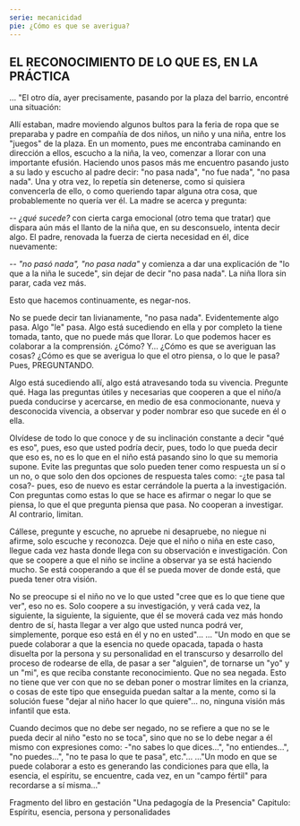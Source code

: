 ```yaml
---
serie: mecanicidad
pie: ¿Cómo es que se averigua?
---
```


## EL RECONOCIMIENTO DE LO QUE ES, EN LA PRÁCTICA

… "El otro día, ayer precisamente, pasando por la plaza del barrio, encontré una situación:

Allí estaban, madre moviendo algunos bultos para la feria de ropa que se preparaba y padre en compañía de dos niños, un niño y una niña, entre los "juegos" de la plaza. En un momento, pues me encontraba caminando en dirección a ellos, escucho a la niña, la veo, comenzar a llorar con una importante efusión. Haciendo unos pasos más me encuentro pasando justo a su lado y escucho al padre decir: "no pasa nada", "no fue nada", "no pasa nada". Una y otra vez, lo repetía sin detenerse, como si quisiera convencerla de ello, o como queriendo tapar alguna otra cosa, que probablemente no quería ver él. La madre se acerca y pregunta:

-- _¿qué sucede?_ con cierta carga emocional (otro tema que tratar) que dispara aún más el llanto de la niña que, en su desconsuelo, intenta decir algo. El padre, renovada la fuerza de cierta necesidad en él, dice nuevamente:

-- _"no pasó nada", "no pasa nada"_ y comienza a dar una explicación de "lo que a la niña le sucede", sin dejar de decir "no pasa nada". La niña llora sin parar, cada vez más.

Esto que hacemos continuamente, es negar-nos.

No se puede decir tan livianamente, "no pasa nada".
Evidentemente algo pasa. Algo "le" pasa. Algo está sucediendo en ella y por completo la tiene tomada, tanto, que no puede más que llorar.
Lo que podemos hacer es colaborar a la comprensión. ¿Cómo? Y… ¿Cómo es que se averiguan las cosas? ¿Cómo es que se averigua lo que el otro piensa, o lo que le pasa? Pues, PREGUNTANDO.

Algo está sucediendo allí, algo está atravesando toda su vivencia.
Pregunte qué. Haga las preguntas útiles y necesarias que cooperen a que el niño/a pueda conducirse y acercarse, en medio de esa conmocionante, nueva y desconocida vivencia, a observar y poder nombrar eso que sucede en él o ella.

Olvídese de todo lo que conoce y de su inclinación constante a decir "qué es eso", pues, eso que usted podría decir, pues, todo lo que pueda decir que eso es, no es lo que en el niño está pasando sino lo que su memoria supone.
Evite las preguntas que solo pueden tener como respuesta un sí o un no, o que solo den dos opciones de respuesta tales como: -¿te pasa tal cosa?- pues, eso de nuevo es estar cerrándole la puerta a la investigación. Con preguntas como estas lo que se hace es afirmar o negar lo que se piensa, lo que el que pregunta piensa que pasa. No cooperan a investigar. Al contrario, limitan.

Cállese, pregunte y escuche, no apruebe ni desapruebe, no niegue ni afirme, solo escuche y reconozca. Deje que el niño o niña en este caso, llegue cada vez hasta donde llega con su observación e investigación. Con que se coopere a que el niño se incline a observar ya se está haciendo mucho. Se está cooperando a que él se pueda mover de donde está, que pueda tener otra visión.

No se preocupe si el niño no ve lo que usted "cree que es lo que tiene que ver", eso no es. Solo coopere a su investigación, y verá cada vez, la siguiente, la siguiente, la siguiente, que él se moverá cada vez más hondo dentro de sí, hasta llegar a ver algo que usted nunca podrá ver, simplemente, porque eso está en él y no en usted"…
… "Un modo en que se puede colaborar a que la esencia no quede opacada, tapada o hasta disuelta por la persona y su personalidad en el transcurso y desarrollo del proceso de rodearse de ella, de pasar a ser "alguien", de tornarse un "yo" y un "mi", es que reciba constante reconocimiento. Que no sea negada. Esto no tiene que ver con que no se deban poner o mostrar límites en la crianza, o cosas de este tipo que enseguida puedan saltar a la mente, como si la solución fuese "dejar al niño hacer lo que quiere"… no, ninguna visión más infantil que esta.

Cuando decimos que no debe ser negado, no se refiere a que no se le pueda decir al niño "esto no se toca", sino que no se lo debe negar a él mismo con expresiones como: -"no sabes lo que dices…", "no entiendes…", "no puedes…", "no te pasa lo que te pasa", etc."…
…"Un modo en que se puede colaborar a esto es generando las condiciones para que ella, la esencia, el espíritu, se encuentre, cada vez, en un "campo fértil" para recordarse a sí misma…"

Fragmento del libro en gestación "Una pedagogía de la Presencia"
Capitulo:
Espíritu, esencia, persona y personalidades
